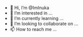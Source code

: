 - 👋 Hi, I’m @ImInuka
- 👀 I’m interested in ...
- 🌱 I’m currently learning ...
- 💞️ I’m looking to collaborate on ...
- 📫 How to reach me ...

<!---
ImInuka/ImInuka is a ✨ special ✨ repository because its `README.md` (this file) appears on your GitHub profile.
You can click the Preview link to take a look at your changes.
--->
